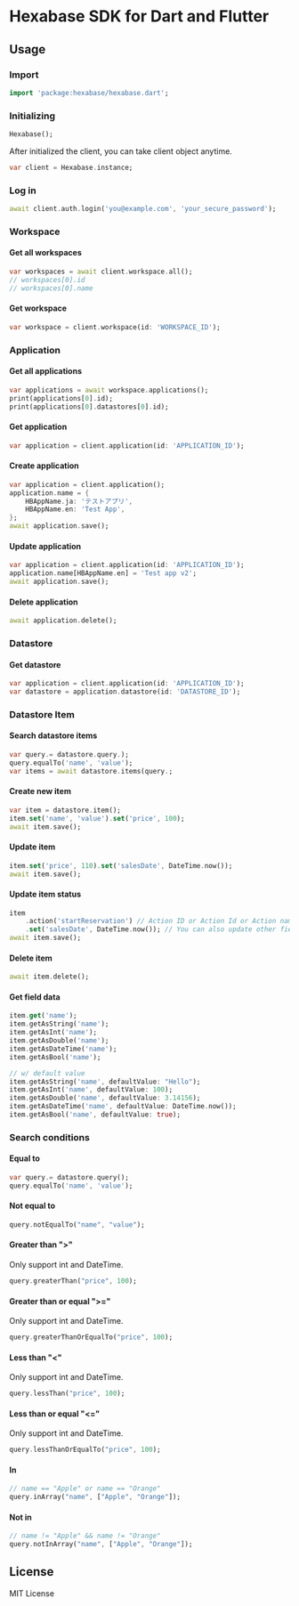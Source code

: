 # Hexabase SDK for Dart and Flutter

## Usage

### Import

```dart
import 'package:hexabase/hexabase.dart';
```

### Initializing

```dart
Hexabase();
```

After initialized the client, you can take client object anytime.

```dart
var client = Hexabase.instance;
```

### Log in 

```dart
await client.auth.login('you@example.com', 'your_secure_password');
```

### Workspace

#### Get all workspaces

```dart
var workspaces = await client.workspace.all();
// workspaces[0].id
// workspaces[0].name
```

#### Get workspace

```dart
var workspace = client.workspace(id: 'WORKSPACE_ID');
```

### Application

#### Get all applications

```dart
var applications = await workspace.applications();
print(applications[0].id);
print(applications[0].datastores[0].id);
```

#### Get application

```dart
var application = client.application(id: 'APPLICATION_ID');
```

#### Create application

```dart
var application = client.application();
application.name = {
	HBAppName.ja: 'テストアプリ',
	HBAppName.en: 'Test App',
};
await application.save();
```

#### Update application

```dart
var application = client.application(id: 'APPLICATION_ID');
application.name[HBAppName.en] = 'Test app v2';
await application.save();
```

#### Delete application

```dart
await application.delete();
```

### Datastore

#### Get datastore

```dart
var application = client.application(id: 'APPLICATION_ID');
var datastore = application.datastore(id: 'DATASTORE_ID');
```

### Datastore Item

#### Search datastore items

```dart
var query.= datastore.query.);
query.equalTo('name', 'value');
var items = await datastore.items(query.;
```

#### Create new item

```dart
var item = datastore.item();
item.set('name', 'value').set('price', 100);
await item.save();
```

#### Update item

```dart
item.set('price', 110).set('salesDate', DateTime.now());
await item.save();
```

#### Update item status

```dart
item
	.action('startReservation') // Action ID or Action Id or Action name (English) or Action name (Japanese)
	.set('salesDate', DateTime.now()); // You can also update other fields
await item.save();
```

#### Delete item

```dart
await item.delete();
```

#### Get field data

```dart
item.get('name');
item.getAsString('name');
item.getAsInt('name');
item.getAsDouble('name');
item.getAsDateTime('name');
item.getAsBool('name');

// w/ default value
item.getAsString('name', defaultValue: "Hello");
item.getAsInt('name', defaultValue: 100);
item.getAsDouble('name', defaultValue: 3.14156);
item.getAsDateTime('name', defaultValue: DateTime.now());
item.getAsBool('name', defaultValue: true);
```

### Search conditions

#### Equal to

```dart
var query.= datastore.query();
query.equalTo('name', 'value');
```

#### Not equal to

```dart
query.notEqualTo("name", "value");
```

#### Greater than ">"

Only support int and DateTime.

```dart
query.greaterThan("price", 100);
```

#### Greater than or equal ">="

Only support int and DateTime.

```dart
query.greaterThanOrEqualTo("price", 100);
```

#### Less than "<"

Only support int and DateTime.

```dart
query.lessThan("price", 100);
```

#### Less than or equal "<="

Only support int and DateTime.

```dart
query.lessThanOrEqualTo("price", 100);
```

#### In

```dart
// name == "Apple" or name == "Orange"
query.inArray("name", ["Apple", "Orange"]);
```

#### Not in

```dart
// name != "Apple" && name != "Orange"
query.notInArray("name", ["Apple", "Orange"]);
```

## License

MIT License


